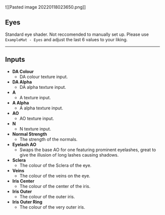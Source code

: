![[Pasted image 20220118023650.png]]
## Eyes
Standard eye shader. Not reccomended to manually set up. Please use `ExampleMat - Eyes` and adjust the last 6 values to your liking.

---
## Inputs

- **DA Colour**
	- DA colour texture input.
- **DA Alpha**
	- DA alpha texture input.
- **A**
	- A texture input.
- **A Alpha**
	- A alpha texture input.
- **AO**
	- AO texture input.
- **N**
	- N texture input.
- **Normal Strength**
	- The strength of the normals.
- **Eyelash AO**
	- Swaps the base AO for one featuring prominent eyelashes, great to give the illusion of long lashes causing shadows.
- **Sclera**
	- The colour of the Sclera of the eye.
- **Veins**
	- The colour of the veins on the eye.
- **Iris Center**
	- The colour of the center of the iris.
- **Iris Outer**
	- The colour of the outer iris.
- **Iris Outer Ring**
	- The colour of the very outer iris.